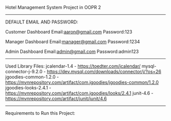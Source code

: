 Hotel Management System Project in OOPR 2

-------------------------------------------------------------------------------------------------------------------------------------------------------------------------------------------
DEFAULT EMAIL AND PASSWORD:

Customer Dashboard
Email:aaron@gmail.com
Password:123

Manager Dashboard
Email:manager@gmail.com
Password:1234

Admin Dashboard
Email:admin@gmail.com
Password:admin123

-------------------------------------------------------------------------------------------------------------------------------------------------------------------------------------------
Used Library Files:
jcalendar-1.4 - https://toedter.com/jcalendar/
mysql-connector-j-9.2.0 - https://dev.mysql.com/downloads/connector/j/?os=26
jgoodies-common-1.2.0 - https://mvnrepository.com/artifact/com.jgoodies/jgoodies-common/1.2.0
jgoodies-looks-2.4.1 - https://mvnrepository.com/artifact/com.jgoodies/looks/2.4.1
junit-4.6 - https://mvnrepository.com/artifact/junit/junit/4.6

-------------------------------------------------------------------------------------------------------------------------------------------------------------------------------------------
Requirements to Run this Project:


